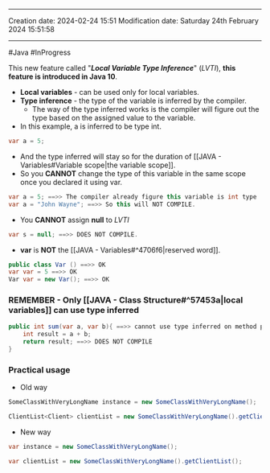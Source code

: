 
----
Creation date: 2024-02-24 15:51
Modification date: Saturday 24th February 2024 15:51:58

----

#Java 
#InProgress 

This new feature called "***Local Variable Type Inference***" (*LVTI*), **this feature is introduced in Java 10**. 
- **Local variables** - can be used only for local variables.
- **Type inference** - the type of the variable is inferred by the compiler.
	- The way of the type inferred works is the compiler will figure out the type based on the assigned value to the variable.
- In this example, a is inferred to be type int.
```java
var a = 5;
```
- And the type inferred will stay so for the duration of [[JAVA - Variables#Variable scope|the variable scope]].
- So you **CANNOT** change the type of this variable in the same scope once you declared it using var.
```java
var a = 5; ==>> The compiler already figure this variable is int type 
var a = "John Wayne"; ==>> So this will NOT COMPILE.
```

- You **CANNOT** assign **null** to *LVTI* 
```java
var s = null; ==>> DOES NOT COMPILE.
```

- **var** is **NOT** the [[JAVA - Variables#^4706f6|reserved word]].
```java
public class Var () ==>> OK
var var = 5 ==>> OK
Var var = new Var(); ==>> OK
```

### REMEMBER - Only [[JAVA - Class Structure#^57453a|local variables]] can use type inferred

```java
public int sum(var a, var b){ ==>> cannot use type inferred on method parameters
	int result = a + b;
	return result; ==>> DOES NOT COMPILE
}
```

### Practical usage
- Old way
```java
SomeClassWithVeryLongName instance = new SomeClassWithVeryLongName();

ClientList<Client> clientList = new SomeClassWithVeryLongName().getClientList();
```
- New way
```java
var instance = new SomeClassWithVeryLongName();

var clientList = new SomeClassWithVeryLongName().getClientList();
```

